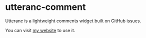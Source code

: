 # utteranc-comment
Utteranc is a lightweight comments widget built on GitHub issues. 

You can visit [my website](https://www.sunbk201.site/) to use it.
